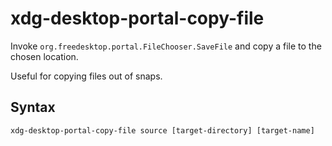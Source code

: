 # xdg-desktop-portal-copy-file

Invoke `org.freedesktop.portal.FileChooser.SaveFile` and copy a file to the chosen location.

Useful for copying files out of snaps.

## Syntax

`xdg-desktop-portal-copy-file source [target-directory] [target-name]`
